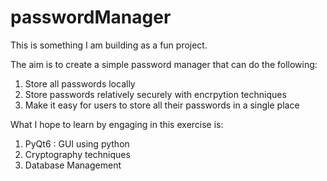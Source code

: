# passwordManager
This is something I am building as a fun project. 

The aim is to create a simple password manager that can do the following:
1) Store all passwords locally
2) Store passwords relatively securely with encrpytion techniques
3) Make it easy for users to store all their passwords in a single place

What I hope to learn by engaging in this exercise is:
1) PyQt6 : GUI using python
2) Cryptography techniques
3) Database Management

